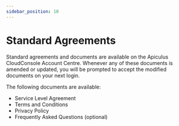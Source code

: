 ```yaml
---
sidebar_position: 10
---
```

# Standard Agreements
Standard agreements and documents are available on the Apiculus CloudConsole Account Centre. Whenever any of these documents is amended or updated, you will be prompted to accept the modified documents on your next login.

The following documents are available:

- Service Level Agreement
- Terms and Conditions
- Privacy Policy
- Frequently Asked Questions (optional)